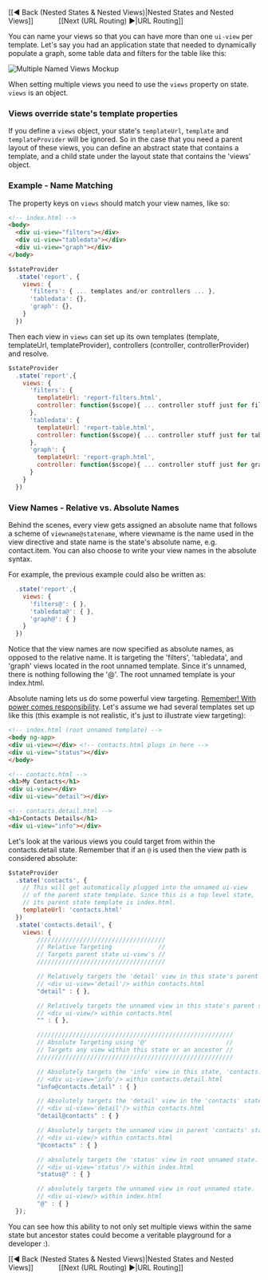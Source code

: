 [[◄ Back (Nested States & Nested Views)|Nested States and Nested Views]] `      ` [[Next (URL Routing) ►|URL Routing]]

You can name your views so that you can have more than one `ui-view` per template. Let's say you had an application state that needed to dynamically populate a graph, some table data and filters for the table like this:


![Multiple Named Views Mockup](https://github.com/angular-ui/ui-router/wiki/MultipleNamedViewsExample.png)

When setting multiple views you need to use the `views` property on state. `views` is an object. 

### Views override state's template properties
If you define a `views` object, your state's `templateUrl`, `template` and `templateProvider` will be ignored. So in the case that you need a parent layout of these views, you can define an abstract state that contains a template, and a child state under the layout state that contains the 'views' object.

### Example - Name Matching

The property keys on `views` should match your view names, like so:
```html
<!-- index.html -->
<body>
  <div ui-view="filters"></div>
  <div ui-view="tabledata"></div>
  <div ui-view="graph"></div>
</body>
```
```javascript
$stateProvider
  .state('report', {
    views: {
      'filters': { ... templates and/or controllers ... },
      'tabledata': {},
      'graph': {},
    }
  })
```
Then each view in `views` can set up its own templates (template, templateUrl, templateProvider), controllers (controller, controllerProvider) and resolve.
```javascript
$stateProvider
  .state('report',{
    views: {
      'filters': {
        templateUrl: 'report-filters.html',
        controller: function($scope){ ... controller stuff just for filters view ... }
      },
      'tabledata': {
        templateUrl: 'report-table.html',
        controller: function($scope){ ... controller stuff just for tabledata view ... }
      },
      'graph': {
        templateUrl: 'report-graph.html',
        controller: function($scope){ ... controller stuff just for graph view ... }
      }
    }
  })
```

### View Names - Relative vs. Absolute Names
Behind the scenes, every view gets assigned an absolute name that follows a scheme of `viewname@statename`, where viewname is the name used in the view directive and state name is the state's absolute name, e.g. contact.item. You can also choose to write your view names in the absolute syntax. 

For example, the previous example could also be written as:

```javascript
  .state('report',{
    views: {
      'filters@': { },
      'tabledata@': { },
      'graph@': { }
    }
  })
```
Notice that the view names are now specified as absolute names, as opposed to the relative name. It is targeting the 'filters', 'tabledata', and 'graph' views located in the root unnamed template. Since it's unnamed, there is nothing following the '@'. The root unnamed template is your index.html. 

Absolute naming lets us do some powerful view targeting. [Remember! With power comes responsibility](https://github.com/angular-ui/ui-router/wiki/Nested-States-%26-Nested-Views#scope-inheritance-by-view-hierarchy-only). Let's assume we had several templates set up like this (this example is not realistic, it's just to illustrate view targeting): 

```html
<!-- index.html (root unnamed template) -->
<body ng-app>
<div ui-view></div> <!-- contacts.html plugs in here -->
<div ui-view="status"></div>
</body>
```

```html
<!-- contacts.html -->
<h1>My Contacts</h1>
<div ui-view></div>
<div ui-view="detail"></div>
```

```html
<!-- contacts.detail.html -->
<h1>Contacts Details</h1>
<div ui-view="info"></div>
```
Let's look at the various views you could target from within the contacts.detail state. Remember that if an `@` is used then the view path is considered absolute:
```javascript
$stateProvider
  .state('contacts', {
    // This will get automatically plugged into the unnamed ui-view 
    // of the parent state template. Since this is a top level state, 
    // its parent state template is index.html.
    templateUrl: 'contacts.html'   
  })
  .state('contacts.detail', {
    views: {
        ////////////////////////////////////
        // Relative Targeting             //
        // Targets parent state ui-view's //
        ////////////////////////////////////

        // Relatively targets the 'detail' view in this state's parent state, 'contacts'.
        // <div ui-view='detail'/> within contacts.html
        "detail" : { },            

        // Relatively targets the unnamed view in this state's parent state, 'contacts'.
        // <div ui-view/> within contacts.html
        "" : { }, 

        ///////////////////////////////////////////////////////
        // Absolute Targeting using '@'                      //
        // Targets any view within this state or an ancestor //
        ///////////////////////////////////////////////////////

        // Absolutely targets the 'info' view in this state, 'contacts.detail'.
        // <div ui-view='info'/> within contacts.detail.html
        "info@contacts.detail" : { }

        // Absolutely targets the 'detail' view in the 'contacts' state.
        // <div ui-view='detail'/> within contacts.html
        "detail@contacts" : { }

        // Absolutely targets the unnamed view in parent 'contacts' state.
        // <div ui-view/> within contacts.html
        "@contacts" : { }

        // absolutely targets the 'status' view in root unnamed state.
        // <div ui-view='status'/> within index.html
        "status@" : { }

        // absolutely targets the unnamed view in root unnamed state.
        // <div ui-view/> within index.html
        "@" : { } 
  });
```

You can see how this ability to not only set multiple views within the same state but ancestor states could become a veritable playground for a developer :).

[[◄ Back (Nested States & Nested Views)|Nested States and Nested Views]] `      ` [[Next (URL Routing) ►|URL Routing]]